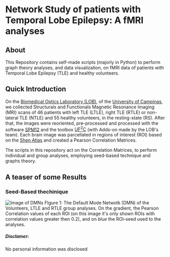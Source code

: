 # Network Study of patients with Temporal Lobe Epilepsy: A fMRI analyses

## About

This Repository contains self-made scripts (majorly in Python) to perform graph theory analyses, and data visualization, on fMRI data of patients with Temporal Lobe Epilepsy (TLE) and healthy volunteers.


## Quick Introduction

On the [Biomedical Optics Laboratory  (LOB)](http://light4brain.com/), of the [University of Campinas](http://www.internationaloffice.unicamp.br/hotsite/), we collected Structurals and Functionals Magnetic Resonance Imaging (MRI) scans of 46 patients with left TLE (LTLE), right TLE (RTLE) or non-lateral TLE (NTLE) and 55 healthy volunteers, in the resting-state (RS). After that, the images were reoriented, pre-processed and processed with the software [SPM12](https://www.fil.ion.ucl.ac.uk/spm/) and the toolbox [UF<sup>2</sup>C](https://www.lniunicamp.com/uf2c) (with Adds-on made by the LOB's team). Each brain image was parcellated in regions of interest (ROI) based on the [Shen Atlas](https://doi.org/10.1016/j.neuroimage.2013.05.081) and created a Pearson Correlation Matrices.

The scripts in this repository act on the Correlation Matrices, to perform individual and group analyses, employing seed-based technique and graphs theory. 


## A teaser of some Results

### Seed-Based thechinique



![Image of DMNs](https://github.com/LexC/Research_Project-fMRI_TLE_2020/blob/master/Images/DMN.gif?raw=true)
FIgure 1: The Default Mode Netwotk (DMN) of the Volunteers, LTLE and RTLE group analyses. On the gradient, the Pearson Correlation values of each ROI (on this image it's only shown ROIs with correlation values greater then 0.2), and on *blue* the ROI-seed used to the analyses.





##### Disclamer:
No personal information was disclosed

